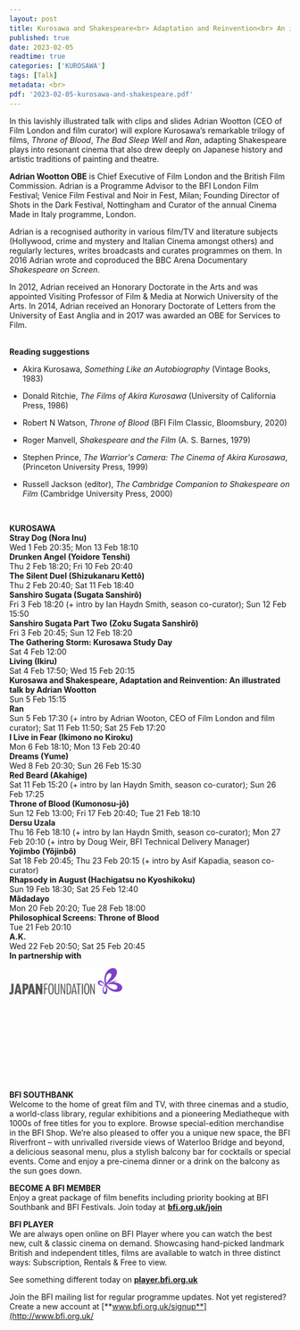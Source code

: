 ```yaml
---
layout: post
title: Kurosawa and Shakespeare<br> Adaptation and Reinvention<br> An illustrated talk<br> by Adrian Wootton
published: true
date: 2023-02-05
readtime: true
categories: ['KUROSAWA']
tags: [Talk]
metadata: <br>
pdf: '2023-02-05-kurosawa-and-shakespeare.pdf'
---
```


In this lavishly illustrated talk with clips and slides Adrian Wootton (CEO of Film London and film curator) will explore Kurosawa’s remarkable trilogy of films, _Throne of Blood_, _The Bad Sleep Well_ and _Ran_, adapting Shakespeare plays into resonant cinema that also drew deeply on Japanese history and artistic traditions of painting and theatre.  
  
**Adrian Wootton OBE** is Chief Executive of Film London and the British Film Commission. Adrian is a Programme Advisor to the BFI London Film Festival; Venice Film Festival and Noir in Fest, Milan; Founding Director of Shots in the Dark Festival, Nottingham and Curator of the annual Cinema Made in Italy programme, London.

Adrian is a recognised authority in various film/TV and literature subjects (Hollywood, crime and mystery and Italian Cinema amongst others) and regularly lectures, writes broadcasts and curates programmes on them. In 2016 Adrian wrote and coproduced the BBC Arena Documentary _Shakespeare on Screen_.

In 2012, Adrian received an Honorary Doctorate in the Arts and was appointed Visiting Professor of Film & Media at Norwich University of the Arts. In 2014, Adrian received an Honorary Doctorate of Letters from the University of East Anglia and in 2017 was awarded an OBE for Services to Film.  
<br>

**Reading suggestions**  

- Akira Kurosawa, _Something Like an Autobiography_ (Vintage Books, 1983)

- Donald Ritchie, _The Films of Akira Kurosawa_ (University of California Press, 1986)

- Robert N Watson, _Throne of Blood_ (BFI Film Classic, Bloomsbury, 2020)

- Roger Manvell, _Shakespeare and the Film_ (A. S. Barnes, 1979)

- Stephen Prince, _The Warrior's Camera: The Cinema of Akira Kurosawa_, (Princeton University Press, 1999)

- Russell Jackson (editor), _The Cambridge Companion to Shakespeare on Film_ (Cambridge University Press, 2000)  
<br>

**KUROSAWA**  
**Stray Dog (Nora Inu)**  
Wed 1 Feb 20:35; Mon 13 Feb 18:10  
**Drunken Angel (Yoidore Tenshi)**  
Thu 2 Feb 18:20; Fri 10 Feb 20:40  
**The Silent Duel (Shizukanaru Kettô)**  
Thu 2 Feb 20:40; Sat 11 Feb 18:40  
**Sanshiro Sugata (Sugata Sanshirô)**  
Fri 3 Feb 18:20 (+ intro by Ian Haydn Smith, season co-curator); Sun 12 Feb 15:50  
**Sanshiro Sugata Part Two (Zoku Sugata Sanshirô)**  
Fri 3 Feb 20:45; Sun 12 Feb 18:20  
**The Gathering Storm: Kurosawa Study Day**  
Sat 4 Feb 12:00  
**Living (Ikiru)**  
Sat 4 Feb 17:50; Wed 15 Feb 20:15  
**Kurosawa and Shakespeare, Adaptation and Reinvention: An illustrated talk by Adrian Wootton**  
Sun 5 Feb 15:15  
**Ran**  
Sun 5 Feb 17:30 (+ intro by Adrian Wooton, CEO of Film London and film curator); Sat 11 Feb 11:50; Sat 25 Feb 17:20  
**I Live in Fear (Ikimono no Kiroku)**  
Mon 6 Feb 18:10; Mon 13 Feb 20:40  
**Dreams (Yume)**  
Wed 8 Feb 20:30; Sun 26 Feb 15:30  
**Red Beard (Akahige)**  
Sat 11 Feb 15:20 (+ intro by Ian Haydn Smith, season co-curator); Sun 26 Feb 17:25  
**Throne of Blood (Kumonosu-jô)**  
Sun 12 Feb 13:00; Fri 17 Feb 20:40; Tue 21 Feb 18:10  
**Dersu Uzala**  
Thu 16 Feb 18:10 (+ intro by Ian Haydn Smith, season co-curator); Mon 27 Feb 20:10 (+ intro by Doug Weir, BFI Technical Delivery Manager)  
**Yojimbo (Yôjinbô)**  
Sat 18 Feb 20:45; Thu 23 Feb 20:15 (+ intro by Asif Kapadia, season co-curator)  
**Rhapsody in August (Hachigatsu no Kyoshikoku)**  
Sun 19 Feb 18:30; Sat 25 Feb 12:40  
**Mâdadayo**  
Mon 20 Feb 20:20; Tue 28 Feb 18:00  
**Philosophical Screens: Throne of Blood**  
Tue 21 Feb 20:10  
**A.K.**  
Wed 22 Feb 20:50; Sat 25 Feb 20:45  
**In partnership with**  

<img style="float: left;" src="/img/Japan Foundation.JPG" width="40%" height="40%">
<br><br><br><br><br><br><br><br><br><br><br><br>

**BFI SOUTHBANK**  
Welcome to the home of great film and TV, with three cinemas and a studio, a world-class library, regular exhibitions and a pioneering Mediatheque with 1000s of free titles for you to explore. Browse special-edition merchandise in the BFI Shop. We’re also pleased to offer you a unique new space, the BFI Riverfront – with unrivalled riverside views of Waterloo Bridge and beyond, a delicious seasonal menu, plus a stylish balcony bar for cocktails or special events. Come and enjoy a pre-cinema dinner or a drink on the balcony as the sun goes down.  

**BECOME A BFI MEMBER**  
Enjoy a great package of film benefits including priority booking at BFI Southbank and BFI Festivals. Join today at [**bfi.org.uk/join**](http://www.bfi.org.uk/join)  

**BFI PLAYER**  
 We are always open online on BFI Player where you can watch the best new, cult &amp; classic cinema on demand. Showcasing hand-picked landmark British and independent titles, films are available to watch in three distinct ways: Subscription, Rentals &amp; Free to view.  

See something different today on [**player.bfi.org.uk**](https://player.bfi.org.uk)  

Join the BFI mailing list for regular programme updates. Not yet registered? Create a new account at [**www.bfi.org.uk/signup**](http://www.bfi.org.uk/
<!--stackedit_data:
eyJoaXN0b3J5IjpbMjA2MjA2OTIzMF19
-->
